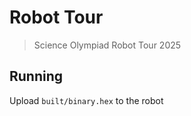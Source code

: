 # Robot Tour

> Science Olympiad Robot Tour 2025

## Running

Upload `built/binary.hex` to the robot
